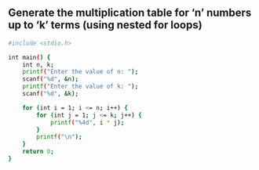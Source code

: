 ## Generate the multiplication table for ‘n’ numbers up to ‘k’ terms (using nested for loops)

```bash
#include <stdio.h>

int main() {
    int n, k;
    printf("Enter the value of n: ");
    scanf("%d", &n);
    printf("Enter the value of k: ");
    scanf("%d", &k);

    for (int i = 1; i <= n; i++) {
        for (int j = 1; j <= k; j++) {
            printf("%4d", i * j);
        }
        printf("\n");
    }
    return 0;
}
```
